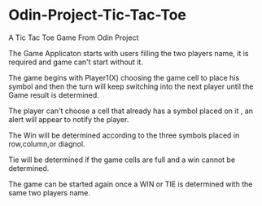 # Odin-Project-Tic-Tac-Toe
A Tic Tac Toe Game From Odin Project

The Game Applicaton starts with users filling the two players name, it is required and game can't start without it.

The game begins with Player1(X) choosing the game cell to place his symbol and then the turn will keep switching into the next player until the Game result is determined.

The player can't choose a cell that already has a symbol placed on it , an alert will appear to notify the player.

The Win will be determined according to the three symbols placed in row,column,or diagnol.

Tie will be determined if the game cells are full and a win cannot be determined.

The game can be started again once a WIN or TIE is determined with the same two players name.


